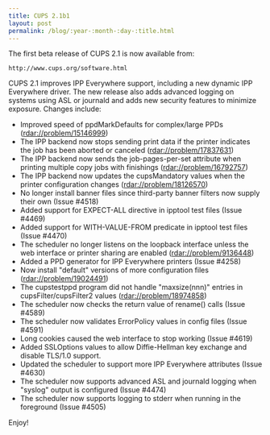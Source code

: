 ```yaml
---
title: CUPS 2.1b1
layout: post
permalink: /blog/:year-:month-:day-:title.html
---
```


The first beta release of CUPS 2.1 is now available from:

    http://www.cups.org/software.html

CUPS 2.1 improves IPP Everywhere support, including a new dynamic IPP Everywhere driver. The new release also adds advanced logging on systems using ASL or journald and adds new security features to minimize exposure. Changes include:

- Improved speed of ppdMarkDefaults for complex/large PPDs (<rdar://problem/15146999>)
- The IPP backend now stops sending print data if the printer indicates the job has been aborted or canceled (<rdar://problem/17837631>)
- The IPP backend now sends the job-pages-per-set attribute when printing multiple copy jobs with finishings (<rdar://problem/16792757>)
- The IPP backend now updates the cupsMandatory values when the printer configuration changes (<rdar://problem/18126570>)
- No longer install banner files since third-party banner filters now supply their own (Issue #4518)
- Added support for EXPECT-ALL directive in ipptool test files (Issue #4469)
- Added support for WITH-VALUE-FROM predicate in ipptool test files (Issue #4470)
- The scheduler no longer listens on the loopback interface unless the web interface or printer sharing are enabled (<rdar://problem/9136448>)
- Added a PPD generator for IPP Everywhere printers (Issue #4258)
- Now install "default" versions of more configuration files (<rdar://problem/19024491>)
- The cupstestppd program did not handle "maxsize(nnn)" entries in cupsFilter/cupsFilter2 values (<rdar://problem/18974858>)
- The scheduler now checks the return value of rename() calls (Issue #4589)
- The scheduler now validates ErrorPolicy values in config files (Issue #4591)
- Long cookies caused the web interface to stop working (Issue #4619)
- Added SSLOptions values to allow Diffie-Hellman key exchange and disable TLS/1.0 support.
- Updated the scheduler to support more IPP Everywhere attributes (Issue #4630)
- The scheduler now supports advanced ASL and journald logging when "syslog" output is configured (Issue #4474)
- The scheduler now supports logging to stderr when running in the foreground (Issue #4505)

Enjoy!
